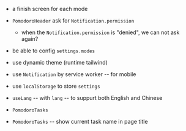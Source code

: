 - a finish screen for each mode

- `PomodoroHeader` ask for `Notification.permission`
  - when the `Notification.permission` is "denied",
    we can not ask again?

- be able to config `settings.modes`

- use dynamic theme (runtime tailwind)

- use `Notification` by service worker -- for mobile

- use `localStorage` to store `settings`
- `useLang` -- with `lang` -- to suppurt both English and Chinese
- `PomodoroTasks`
- `PomodoroTasks` -- show current task name in page title
